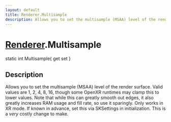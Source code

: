 ```yaml
---
layout: default
title: Renderer.Multisample
description: Allows you to set the multisample (MSAA) level of the render surface. Valid values are 1, 2, 4, 8, 16, though some OpenXR runtimes may clamp this to lower values. Note that while this can greatly smooth out edges, it also greatly increases RAM usage and fill rate, so use it sparingly. Only works in XR mode. If known in advance, set this via SKSettings in initialization. This is a _very_ costly change to make.
---
```

# [Renderer]({{site.url}}/Pages/StereoKit/Renderer.html).Multisample

<div class='signature' markdown='1'>
static int Multisample{ get set }
</div>

## Description
Allows you to set the multisample (MSAA) level of the
render surface. Valid values are 1, 2, 4, 8, 16, though some OpenXR
runtimes may clamp this to lower values. Note that while this can
greatly smooth out edges, it also greatly increases RAM usage and
fill rate, so use it sparingly. Only works in XR mode. If known in
advance, set this via SKSettings in initialization. This is a
_very_ costly change to make.

